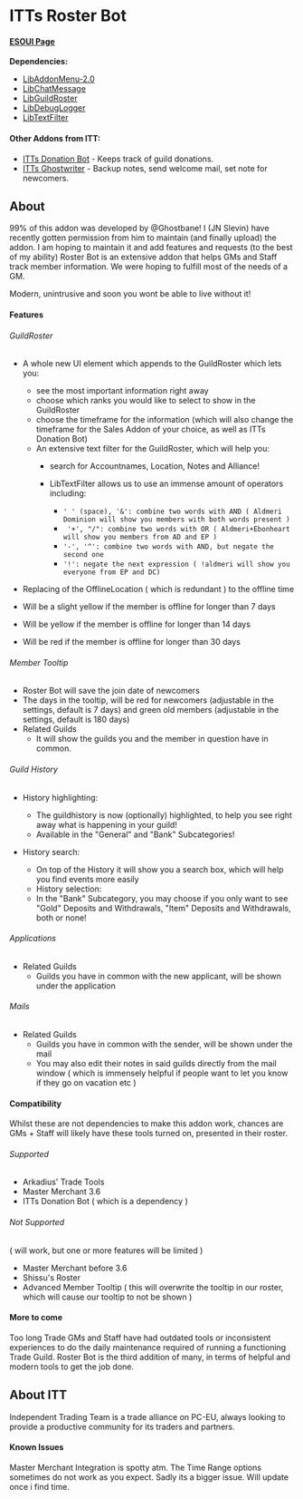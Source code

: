 # ITTs Roster Bot
#### [ESOUI Page](https://www.esoui.com/downloads/fileinfo.php?id=3211)
**Dependencies:** 
- [LibAddonMenu-2.0](https://www.esoui.com/downloads/info7-LibAddonMenu.html)
- [LibChatMessage](https://www.esoui.com/downloads/info2382-LibChatMessage.html)
- [LibGuildRoster](https://www.esoui.com/downloads/info2784-LibGuildRoster.html)
- [LibDebugLogger](https://esoui.com/downloads/info2275-LibDebugLogger.html)
- [LibTextFilter](https://esoui.com/downloads/info1311-LibTextFilter.html)

#### Other Addons from ITT:
- [ITTs Donation Bot](https://esoui.com/downloads/info2765-ITTsDonationBotITTDB.html) - Keeps track of guild donations.
- [ITTs Ghostwriter](https://www.esoui.com/downloads/info3208-ITTsGhostwriter.html) - Backup notes, send welcome mail, set note for newcomers.

## About

99% of this addon was developed by @Ghostbane! I (JN Slevin) have recently gotten permission from him to maintain (and finally upload) the addon. I am hoping to maintain it and add features and requests (to the best of my ability)
Roster Bot is an extensive addon that helps GMs and Staff track member information. We were hoping to fulfill most of the needs of a GM.

Modern, unintrusive and soon you wont be able to live without it!

#### Features

###### GuildRoster

- A whole new UI element which appends to the GuildRoster which lets you: 
    - see the most important information right away
    - choose which ranks you would like to select to show in the GuildRoster
    - choose the timeframe for the information (which will also change the timeframe for the Sales Addon of your choice, as well as ITTs Donation Bot)
    - An extensive text filter for the GuildRoster, which will help you:
        - search for Accountnames, Location, Notes and Alliance!
        - LibTextFilter allows us to use an immense amount of operators including:

            - ```' ' (space), '&': combine two words with AND ( Aldmeri Dominion will show you members with both words present )```
            - ``` '+', "/": combine two words with OR ( Aldmeri+Ebonheart will show you members from AD and EP )```
            - ```'-', '^': combine two words with AND, but negate the second one```
            - ```'!': negate the next expression ( !aldmeri will show you everyone from EP and DC) ```


- Replacing of the OfflineLocation ( which is redundant ) to the offline time

- Will be a slight yellow if the member is offline for longer than 7 days
- Will be yellow if the member is offline for longer than 14 days
 - Will be red if the member is offline for longer than 30 days



###### Member Tooltip

- Roster Bot will save the join date of newcomers
- The days in the tooltip, will be red for newcomers (adjustable in the settings, default is 7 days) and green old members (adjustable in the settings, default is 180 days)
- Related Guilds
    - It will show the guilds you and the member in question have in common.


###### Guild History

- History highlighting:
    - The guildhistory is now (optionally) highlighted, to help you see right away what is happening in your guild!
    - Available in the "General" and "Bank" Subcategories!
- History search:

    - On top of the History it will show you a search box, which will help you find events more easily
    - History selection:
    - In the "Bank" Subcategory, you may choose if you only want to see "Gold" Deposits and Withdrawals, "Item" Deposits and Withdrawals, both or none!


###### Applications

- Related Guilds
    - Guilds you have in common with the new applicant, will be shown under the application


###### Mails
- Related Guilds
    - Guilds you have in common with the sender, will be shown under the mail
    - You may also edit their notes in said guilds directly from the mail window ( which is immensely helpful if people want to let you know if they go on vacation etc )


#### Compatibility

Whilst these are not dependencies to make this addon work, chances are GMs + Staff will likely have these tools turned on, presented in their roster.



###### Supported 
- Arkadius' Trade Tools
- Master Merchant 3.6
- ITTs Donation Bot ( which is a dependency )

###### Not Supported 
( will work, but one or more features will be limited )
- Master Merchant before 3.6
- Shissu's Roster
- Advanced Member Tooltip ( this will overwrite the tooltip in our roster, which will cause our tooltip to not be shown )

#### More to come

Too long Trade GMs and Staff have had outdated tools or inconsistent experiences to do the daily maintenance required of running a functioning Trade Guild. Roster Bot is the third addition of many, in terms of helpful and modern tools to get the job done.


## About ITT 

Independent Trading Team is a trade alliance on PC-EU, always looking to provide a productive community for its traders and partners.

#### Known Issues

Master Merchant Integration is spotty atm. The Time Range options sometimes do not work as you expect. Sadly its a bigger issue. Will update once i find time.
